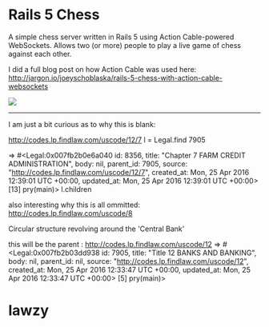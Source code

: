 # Rails 5 Chess
A simple chess server written in Rails 5 using Action Cable-powered WebSockets. Allows two (or more) people to play a live game of chess against each other.

I did a full blog post on how Action Cable was used here: http://jargon.io/joeyschoblaska/rails-5-chess-with-action-cable-websockets

![](https://raw.githubusercontent.com/joeyschoblaska/rails5chess/master/demo.gif)


--------

I am just a bit curious as to why this is blank:

http://codes.lp.findlaw.com/uscode/12/7
l = Legal.find 7905

=> #<Legal:0x007fb2b0e6a040
 id: 8356,
 title: "Chapter 7 FARM CREDIT ADMINISTRATION",
 body: nil,
 parent_id: 7905,
 source: "http://codes.lp.findlaw.com/uscode/12/7",
 created_at: Mon, 25 Apr 2016 12:39:01 UTC +00:00,
 updated_at: Mon, 25 Apr 2016 12:39:01 UTC +00:00>
[13] pry(main)> l.children

also interesting why this is all ommitted: http://codes.lp.findlaw.com/uscode/8

Circular structure revolving around the 'Central Bank'


this will be the parent :
http://codes.lp.findlaw.com/uscode/12
=> #<Legal:0x007fb2b03dd938
 id: 7905,
 title: "Title 12 BANKS AND BANKING",
 body: nil,
 parent_id: nil,
 source: "http://codes.lp.findlaw.com/uscode/12",
 created_at: Mon, 25 Apr 2016 12:33:47 UTC +00:00,
 updated_at: Mon, 25 Apr 2016 12:33:47 UTC +00:00>
[5] pry(main)> 

# lawzy
